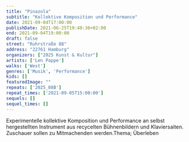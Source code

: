 ```yaml
---
title: "Pinazola"
subtitle: "Kollektive Komposition und Performance"
date: 2021-09-04T17:00:00
publishDate: 2021-06-25T19:40:36+02:00
end: 2021-09-04T19:00:00
draft: false
street: "Ruhrstraße 88"
address: "22761 Hamburg"
organizers: ["2025 Kunst & Kultur"]
artists: ['Len Pappe']
walks: ['West']
genres: ['Musik', 'Performance']
kids: []
featuredImage: ""
repeats: ['2025_08B']
repeat_times: ['2021-09-05T15:00:00']
sequels: []
sequel_times: []
---
```


Experimentelle kollektive Komposition und Performance an selbst hergestellten Instrument aus recycelten Bühnenbildern und Klaviersaiten. Zuschauer sollen zu Mitmachenden werden.Thema; Überleben
